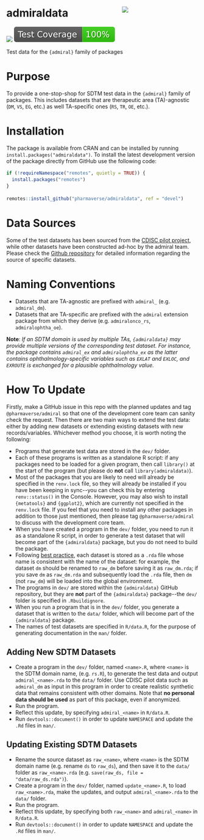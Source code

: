 # admiraldata <img src="man/figures/logo.png" align="right" width="200" style="margin-left:50px;"/>

<!-- badges: start -->

[<img src="http://pharmaverse.org/shields/admiral.svg">](https://pharmaverse.org)
[![Test Coverage](https://raw.githubusercontent.com/pharmaverse/admiraldata/badges/main/test-coverage.svg)](https://github.com/pharmaverse/admiraldata/actions/workflows/code-coverage.yml)

<!-- badges: end -->

Test data for the `{admiral}` family of packages 

# Purpose

To provide a one-stop-shop for SDTM test data in the `{admiral}` family of packages. This includes  datasets that are therapeutic area (TA)-agnostic (`DM`, `VS`, `EG`, etc.) as well TA-specific ones (`RS`, `TR`, `OE`, etc.).

# Installation

The package is available from CRAN and can be installed by running `install.packages("admiraldata")`.
To install the latest development version of the package directly from GitHub use the following code:

```r
if (!requireNamespace("remotes", quietly = TRUE)) {
  install.packages("remotes")
}

remotes::install_github("pharmaverse/admiraldata", ref = "devel")
```

# Data Sources

Some of the test datasets has been sourced from the [CDISC pilot project](https://github.com/cdisc-org/sdtm-adam-pilot-project), while other datasets have been constructed ad-hoc by the admiral team. Please check the [Github repository](https://github.com/pharmaverse/admiral.test/tree/main/data) for detailed information regarding the source of specific datasets.

# Naming Conventions
* Datasets that are TA-agnostic are prefixed with `admiral_` (e.g. `admiral_dm`).
* Datasets that are TA-specific are prefixed with the `admiral` extension package from which they derive (e.g. `admiralonco_rs`, `admiralophtha_oe`).

**Note**: *If an SDTM domain is used by multiple TAs, `{admiraldata}` may provide multiple versions of the corresponding test dataset. For instance, the package contains `admiral_ex` and `admiralophtha_ex` as the latter contains ophthalmology-specific variables such as `EXLAT` and `EXLOC`, and `EXROUTE` is exchanged for a plausible ophthalmology value.*

# How To Update

Firstly, make a GitHub issue in this repo with the planned updates and tag `@pharmaverse/admiral` so that one of the development core team can sanity check the request.
Then there are two main ways to extend the test data: either by adding new datasets or extending existing datasets with new records/variables. Whichever method you choose, it is worth noting the following:

* Programs that generate test data are stored in the `dev/` folder.
* Each of these programs is written as a standalone R script: if any packages need to be loaded for a given program, then call `library()` at the start of the program (but please do __not__ call `library(admiraldata)`).
* Most of the packages that you are likely to need will already be specified in the `renv.lock` file, so they will already be installed if you have been keeping in sync--you can check this by entering `renv::status()` in the Console. However, you may also wish to install `{metatools}` and `{ggplot2}`, which are currently not specified in the `renv.lock` file. If you feel that you need to install any other packages in addition to those just mentioned, then please tag `@pharmaverse/admiral` to discuss with the development core team.
* When you have created a program in the `dev/` folder, you need to run it as a standalone R script, in order to generate a test dataset that will become part of the `{admiraldata}` package, but you do not need to build the package.
* Following [best practice](https://r-pkgs.org/data.html#sec-data-data), each dataset is stored as a `.rda` file whose name is consistent with the name of the dataset: for example, the dataset `dm` should be renamed to `raw_dm` before saving it as `raw_dm.rda`; if you save `dm` as `raw_dm.rda` and subsequently load the `.rda` file, then `dm` (not `raw_dm`) will be loaded into the global environment.
* The programs in `dev/` are stored within the `{admiraldata}` GitHub repository, but they are __not__ part of the `{admiraldata}` package--the `dev/` folder is specified in `.Rbuildignore`.
* When you run a program that is in the `dev/` folder, you generate a dataset that is written to the `data/` folder, which will become part of the `{admiraldata}` package.
* The names of test datasets are specified in `R/data.R`, for the purpose of generating documentation in the `man/` folder.

## Adding New SDTM Datasets

* Create a program in the `dev/` folder, named `<name>.R`, where `<name>` is the SDTM domain name, (e.g. `rs.R`), to generate the test data and output `admiral_<name>.rda` to the `data/` folder. Use CDISC pilot data such as `admiral_dm` as input in this program in order to create realistic synthetic data that remains consistent with other domains. Note that __no personal data should be used__ as part of this package, even if anonymized.
* Run the program.
* Reflect this update, by specifying `admiral_<name>` in `R/data.R`.
* Run `devtools::document()` in order to update `NAMESPACE` and update the `.Rd` files in `man/`.

## Updating Existing SDTM Datasets

* Rename the source dataset as `raw_<name>`, where `<name>` is the SDTM domain name (e.g. rename `ds` to `raw_ds`), and then save it to the `data/` folder as `raw_<name>.rda` (e.g. `save(raw_ds, file = "data/raw_ds.rda")`).
* Create a program in the `dev/` folder, named `update_<name>.R`, to load `raw_<name>.rda`, make the updates, and output `admiral_<name>.rda` to the `data/` folder.
* Run the program.
* Reflect this update, by specifying both `raw_<name>` and `admiral_<name>` in `R/data.R`.
* Run `devtools::document()` in order to update `NAMESPACE` and update the `.Rd` files in `man/`.

